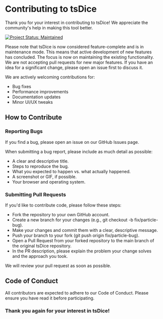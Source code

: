 # Contributing to tsDice

Thank you for your interest in contributing to tsDice! We appreciate the community's help in making this tool better.

[![Project Status: Maintained](https://img.shields.io/badge/project%20status-maintained-brightgreen.svg)](https://gist.github.com/zophiezlan/9733473a25de35dd924294d1354353c9)

Please note that tsDice is now considered feature-complete and is in maintenance mode. This means that active development of new features has concluded. The focus is now on maintaining the existing functionality.
We are not accepting pull requests for new major features. If you have an idea for a significant change, please open an issue first to discuss it.

We are actively welcoming contributions for:
* Bug fixes
* Performance improvements
* Documentation updates
* Minor UI/UX tweaks

## How to Contribute

### Reporting Bugs

If you find a bug, please open an issue on our GitHub Issues page.

When submitting a bug report, please include as much detail as possible:
* A clear and descriptive title.
* Steps to reproduce the bug.
* What you expected to happen vs. what actually happened.
* A screenshot or GIF, if possible.
* Your browser and operating system.

### Submitting Pull Requests

If you'd like to contribute code, please follow these steps:
* Fork the repository to your own GitHub account.
* Create a new branch for your changes (e.g., git checkout -b fix/particle-bug).
* Make your changes and commit them with a clear, descriptive message.
* Push your branch to your fork (git push origin fix/particle-bug).
* Open a Pull Request from your forked repository to the main branch of the original tsDice repository.
* In the PR description, please explain the problem your change solves and the approach you took.

We will review your pull request as soon as possible.

## Code of Conduct
All contributors are expected to adhere to our Code of Conduct. Please ensure you have read it before participating.

### Thank you again for your interest in tsDice!
